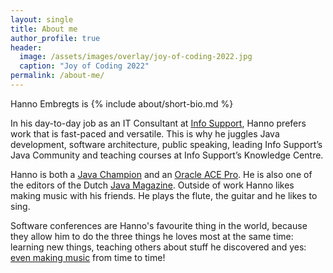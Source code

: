 ```yaml
---
layout: single
title: About me
author_profile: true
header:
  image: /assets/images/overlay/joy-of-coding-2022.jpg
  caption: "Joy of Coding 2022"
permalink: /about-me/
---
```


Hanno Embregts is {% include about/short-bio.md %}

In his day-to-day job as an IT Consultant at [Info Support](https://www.infosupport.com), Hanno prefers work that is fast-paced and versatile. This is why he juggles Java development, software architecture, public speaking, leading Info Support’s Java Community and teaching courses at Info Support’s Knowledge Centre. 

Hanno is both a [Java Champion](https://javachampions.org/members.html) and an [Oracle ACE Pro](https://ace.oracle.com/pls/apex/r/ace_program/oracle-aces/ace?ace_id=2413). He is also one of the editors of the Dutch [Java Magazine](https://nljug.org/category/java-magazine/). Outside of work Hanno likes making music with his friends. He plays the flute, the guitar and he likes to sing.

Software conferences are Hanno's favourite thing in the world, because they allow him to do the three things he loves most at the same time: learning new things, teaching others about stuff he discovered and yes: [even making music](/talks/#what-stairway-to-heaven-can-teach-us-about-software-development) from time to time!

